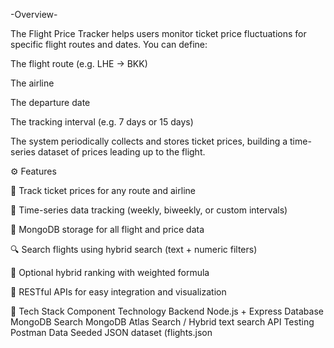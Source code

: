 -Overview-

The Flight Price Tracker helps users monitor ticket price fluctuations for specific flight routes and dates.
You can define:

The flight route (e.g. LHE → BKK)

The airline

The departure date

The tracking interval (e.g. 7 days or 15 days)

The system periodically collects and stores ticket prices, building a time-series dataset of prices leading up to the flight.

⚙️ Features

🛫 Track ticket prices for any route and airline

📅 Time-series data tracking (weekly, biweekly, or custom intervals)

💾 MongoDB storage for all flight and price data

🔍 Search flights using hybrid search (text + numeric filters)

🧮 Optional hybrid ranking with weighted formula

🧰 RESTful APIs for easy integration and visualization


🧱 Tech Stack
Component	Technology
Backend	Node.js + Express
Database	MongoDB
Search	MongoDB Atlas Search / Hybrid text search
API Testing	Postman
Data	Seeded JSON dataset (flights.json
